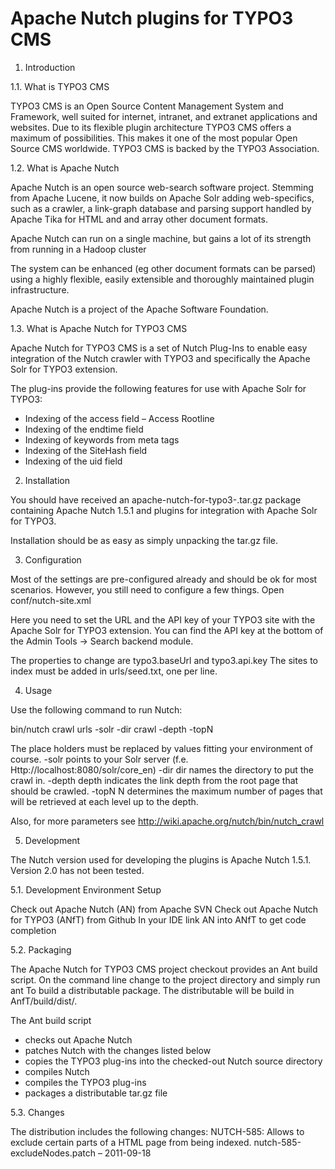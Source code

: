 Apache Nutch plugins for TYPO3 CMS
===============

1. Introduction

1.1. What is TYPO3 CMS

TYPO3 CMS is an Open Source Content Management System and Framework, well suited for internet, intranet, and extranet applications and websites. Due to its flexible plugin architecture TYPO3 CMS offers a maximum of possibilities. This makes it one of the most popular Open Source CMS worldwide.
TYPO3 CMS is backed by the TYPO3 Association.

1.2. What is Apache Nutch

Apache Nutch is an open source web-search software project. Stemming from Apache Lucene, it now builds on Apache Solr adding web-specifics, such as a crawler, a link-graph database and parsing support handled by Apache Tika for HTML and and array other document formats.

Apache Nutch can run on a single machine, but gains a lot of its strength from running in a Hadoop cluster

The system can be enhanced (eg other document formats can be parsed) using a highly flexible, easily extensible and thoroughly maintained plugin infrastructure.

Apache Nutch is a project of the Apache Software Foundation.

1.3. What is Apache Nutch for TYPO3 CMS

Apache Nutch for TYPO3 CMS is a set of Nutch Plug-Ins to enable easy integration of the Nutch crawler with TYPO3 and specifically the Apache Solr for TYPO3 extension.

The plug-ins provide the following features for use with Apache Solr for TYPO3:

- Indexing of the access field – Access Rootline
- Indexing of the endtime field
- Indexing of keywords from meta tags
- Indexing of the SiteHash field 
- Indexing of the uid field

2. Installation

You should have received an apache-nutch-for-typo3-<version>.tar.gz package containing Apache Nutch 1.5.1 and plugins for integration with Apache Solr for TYPO3. 

Installation should be as easy as simply unpacking the tar.gz file.

3. Configuration

Most of the settings are pre-configured already and should be ok for most scenarios. However, you still need to configure a few things. Open conf/nutch-site.xml

Here you need to set the URL and the API key of your TYPO3 site with the Apache Solr for TYPO3 extension. You can find the API key at the bottom of the Admin Tools → Search backend module.

The properties to change are typo3.baseUrl and typo3.api.key
The sites to index must be added in urls/seed.txt, one per line.

4. Usage 

Use the following command to run Nutch:

bin/nutch crawl urls -solr <Solr URL> -dir crawl -depth <Indexing depth> -topN <Number of pages per level>

The place holders must be replaced by values fitting your environment of course.
-solr points to your Solr server (f.e. Http://localhost:8080/solr/core_en)
-dir dir names the directory to put the crawl in.
-depth depth indicates the link depth from the root page that should be crawled.
-topN N determines the maximum number of pages that will be retrieved at each level up to the depth.

Also, for more parameters see http://wiki.apache.org/nutch/bin/nutch_crawl 

5. Development

The Nutch version used for developing the plugins is Apache Nutch 1.5.1. Version 2.0 has not been tested.

5.1. Development Environment Setup

Check out Apache Nutch (AN) from Apache SVN
Check out Apache Nutch for TYPO3 (ANfT) from Github
In your IDE link AN into ANfT to get code completion

5.2. Packaging

The Apache Nutch for TYPO3 CMS project checkout provides an Ant build script. On the command line change to the project directory and simply run ant To build a distributable package. The distributable will be build in AnfT/build/dist/.

The Ant build script 
- checks out Apache Nutch
- patches Nutch with the changes listed below
- copies the TYPO3 plug-ins into the checked-out Nutch source directory
- compiles Nutch
- compiles the TYPO3 plug-ins
- packages a distributable tar.gz file

5.3. Changes

The distribution includes the following changes:
NUTCH-585: Allows to exclude certain parts of a HTML page from being indexed. 
	nutch-585-excludeNodes.patch – 2011-09-18

